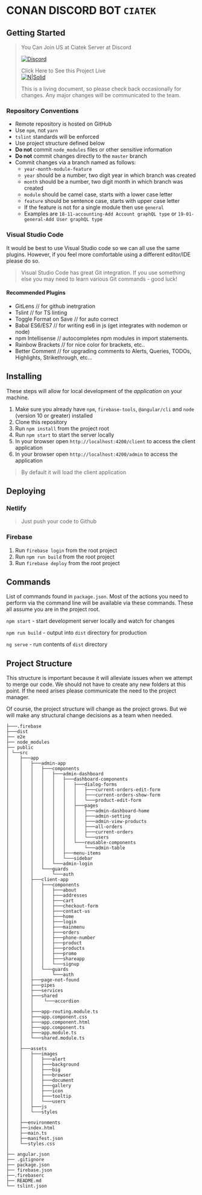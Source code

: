 # CONAN DISCORD BOT `CIATEK`

<!-- [![Build Status](https://travis-ci.com/ahmadyassinkhoja/supermarket-front-end.svg?token=qygxqkdc5qqrxr91xxDH&branch=master)](https://travis-ci.com/ahmadyassinkhoja/supermarket-front-end)
[![Codacy Badge](https://api.codacy.com/project/badge/Grade/929bed75b3cd4b07abb341c7a5591725)](https://www.codacy.com?utm_source=github.com&utm_medium=referral&utm_content=ahmadyassinkhoja/supermarket-front-end&utm_campaign=Badge_Grade)
[![JavaScript Style Guide: Good Parts](https://img.shields.io/badge/code%20style-goodparts-brightgreen.svg?style=flat)](https://github.com/dwyl/goodparts "JavaScript The Good Parts")
[![GitHub last commit](https://img.shields.io/github/last-commit/google/skia.svg?style=flat)](<>) -->

## Getting Started

> You Can Join US at Ciatek Server at Discord
>
> [![Discord](https://discordapp.com/api/guilds/497486687681773579/widget.png)](https://discord.gg/Y9hjA3T)
>
> Click Here to See this Project Live  
> [![N|Solid](src/assets/images/minimall.jpg)](https://supermarket-1542828174855.firebaseapp.com/client)
>
> This is a living document, so please check back occasionally for changes. Any major changes will be communicated to the team.

### Repository Conventions

-   Remote repository is hosted on GitHub
-   Use `npm`, not `yarn`
-   `tslint` standards will be enforced
-   Use project structure defined below
-   **Do not** commit `node_modules` files or other sensitive information
-   **Do not** commit changes directly to the `master` branch
-   Commit changes via a branch named as follows:
    -   `year-month-module-feature`
    -   `year` should be a number, two digit year in which branch was created
    -   `month` should be a number, two digit month in which branch was created
    -   `module` should be camel case, starts with a lower case letter
    -   `feature` should be sentence case, starts with upper case letter
    -   If the feature is not for a single module then use `general`
    -   Examples are `18-11-accounting-Add Account graphQL type` or `19-01-general-Add User graphQL type`

### Visual Studio Code

It would be best to use Visual Studio code so we can all use the same plugins. However, if you feel more comfortable using a different editor/IDE please do so.

> Visual Studio Code has great Git integration. If you use something else you may need to learn various Git commands - good luck!

#### Recommended Plugins

-   GitLens // for github inetrgration
-   Tslint // for TS linting
-   Toggle Format on Save // for auto correct
-   Babal ES6/ES7 // for writing es6 in js (get integrates with nodemon or node)
-   npm Intellisense // autocompletes npm modules in import statements.
-   Rainbow Brackets // for nice color for brackets, etc..
-   Better Comment // for upgrading comments to Alerts, Queries, TODOs, Highlights, Strikethrough, etc...

## Installing

These steps will allow for local development of the _application_ on your machine.

1.  Make sure you already have `npm`, `firebase-tools`, `@angular/cli` and `node` (version 10 or greater) installed
2.  Clone this repository
3.  Run `npm install` from the project root
4.  Run `npm start` to start the server locally
5.  In your browser open `http://localhost:4200/client` to access the client application
6.  In your browser open `http://localhost:4200/admin` to access the application

> By default it will load the client application

## Deploying

### Netlify

> Just push your code to Github

### Firebase

1.  Run `firebase login` from the root project
2.  Run `npm run build` from the root project
3.  Run `firebase deploy` from the root project

## Commands

List of commands found in `package.json`. Most of the actions you need to perform via the command line will be available via these commands. These all assume you are in the project root.

`npm start` - start development server locally and watch for changes

`npm run build` - output into `dist` directory for production

`ng serve` - run contents of `dist` directory

## Project Structure

This structure is important because it will alleviate issues when we attempt to merge our code. We should not have to create any new folders at this point. If the need arises please communicate the need to the project manager.

Of course, the project structure will change as the project grows. But we will make any structural change decisions as a team when needed.

    ├───.firebase
    ├───dist
    ├── e2e
    ├── node_modules
    ├── public
    │ └──src
    │    ├───app
    │    │   ├───admin-app
    │    │   │   ├───components
    │    │   │   │   ├───admin-dashboard
    │    │   │   │   │   ├───dashboard-components
    │    │   │   │   │   │   ├───dialog-forms
    │    │   │   │   │   │   │   ├───current-orders-edit-form
    │    │   │   │   │   │   │   ├───current-orders-show-form
    │    │   │   │   │   │   │   └───product-edit-form
    │    │   │   │   │   │   ├───pages
    │    │   │   │   │   │   │   ├───admin-dashboard-home
    │    │   │   │   │   │   │   ├───admin-setting
    │    │   │   │   │   │   │   ├───admin-view-products
    │    │   │   │   │   │   │   ├───all-orders
    │    │   │   │   │   │   │   ├───current-orders
    │    │   │   │   │   │   │   └───users
    │    │   │   │   │   │   └───reusable-components
    │    │   │   │   │   │       └───admin-table
    │    │   │   │   │   ├───menu-items
    │    │   │   │   │   └───sidebar
    │    │   │   │   └───admin-login
    │    │   │   └───guards
    │    │   │       └───auth
    │    │   ├───client-app
    │    │   │   ├───components
    │    │   │   │   ├───about
    │    │   │   │   ├───addresses
    │    │   │   │   ├───cart
    │    │   │   │   ├───checkout-form
    │    │   │   │   ├───contact-us
    │    │   │   │   ├───home
    │    │   │   │   ├───login
    │    │   │   │   ├───mainmenu
    │    │   │   │   ├───orders
    │    │   │   │   ├───phone-number
    │    │   │   │   ├───product
    │    │   │   │   ├───products
    │    │   │   │   ├───promo
    │    │   │   │   ├───shareapp
    │    │   │   │   └───signup
    │    │   │   └───guards
    │    │   │       └───auth
    │    │   ├───page-not-found
    │    │   ├───pipes
    │    │   ├───services
    │    │   ├───shared
    │    │   │    └───accordion
    │    │   │
    │    │   ├───app-routing.module.ts
    │    │   ├───app.component.css
    │    │   ├───app.component.html
    │    │   ├───app.component.ts
    │    │   ├───app.module.ts
    │    │   └───shared.module.ts
    │    │
    │    ├───assets
    │    │   ├───images
    │    │   │   ├───alert
    │    │   │   ├───background
    │    │   │   ├───big
    │    │   │   ├───browser
    │    │   │   ├───document
    │    │   │   ├───gallery
    │    │   │   ├───icon
    │    │   │   ├───tooltip
    │    │   │   └───users
    │    │   ├───js
    │    │   └───styles
    │    │
    │    ├──environments
    │    ├──index.html
    │    ├──main.ts
    │    ├──manifest.json
    │    └──styles.css
    │
    ├── angular.json
    ├── .gitignore
    ├── package.json
    ├── firebase.json
    ├──.firebaserc
    ├── README.md
    └── tslint.json
